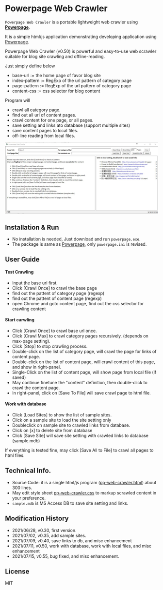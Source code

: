 # Powerpage Web Crawler

``Powerpage Web Crawler`` is a portable lightweight web crawler using [**Powerpage**](https://github.com/casualwriter/powerpage). 
 
It is a simple html/js application demonstrating developing application using [Powerpage](https://github.com/casualwriter/powerpage). 

Powerpage Web Crawler (v0.50) is powerful and easy-to-use web scrawler suitable for blog site crawling and offline-reading. 

Just simply define below

* base-url := the home page of favor blog site
* index-pattern := RegExp of the url pattern of category page
* page-pattern := RegExp of the url pattern of category page
* content-css := css selector for blog content 

Program will
 
* crawl all category page.
* find out all url of content pages. 
* crawl content for one page, or all pages. 
* save setting and links ato database (support multiple sites)
* save content pages to local files.
* off-line reading from local files.
 
![](powerpage-web-crawler.jpg)

## Installation & Run

* No installation is needed, Just download and run ``powerpage.exe``.
* The package is same as [Powerpage](https://github.com/casualwriter/powerpage), only ``powerpage.ini`` is revised.

## User Guide

#### Test Crawling

* Input the base url first.
* Click [Crawl Once] to crawl the base page 
* find out the pattent of category page (regexp)
* find out the pattent of content page (regexp)
* open Chrome and goto content page, find out the css selector for crawling content

#### Start carwling

* Click [Crawl Once] to crawl base url once.
* Click [Crawl Max] to crawl category pages recursively. (depends on max-page setting).
* Click [Stop] to stop crawling process.
* Double-click on the list of category page, will crawl the page for links of content page.
* Double-click on the list of content page, will crawl content of this page, and show in right-panel.
* Single-Click on the list of content page, will show page from local file (if saved) 
* May continue finetune the "content" definition, then double-click to crawl the content page.
* In right-panel, click on [Save To File] will save crawl page to html file.

#### Work with database

* Click [Load Sites] to show the list of sample sites.
* Click on a sample site to load the site setting only
* Doubleclick on sample site to crawled links from database.
* Click on [x] to delete site from database
* Click [Save Site] will save site setting with crawled links to database (sample.mdb)

If everything is tested fine, may click [Save All to File] to crawl all pages to html files.


## Technical Info.

* Source Code: it is a single html/js program ([pp-web-crawler.html](source/pp-web-crawler.html)) about 300 lines.
* May edit style sheet [pp-web-crawler.css](source/pp-web-crawler.css) to markup scrawled content in your preference.
* ``sample.mdb`` is MS Access DB to save site setting and links.

## Modification History

* 2021/06/28, v0.30, first version.
* 2021/07/02, v0.35, add sample sites.
* 2021/07/09, v0.40, save links to db, and misc enhancement
* 2021/07/11, v0.50, work with database, work with local files, and misc enhancement
* 2021/07/15, v0.55, bug fixed, and misc enhancement.

## License

MIT

